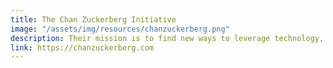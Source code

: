 ```yaml
---
title: The Chan Zuckerberg Initiative
image: "/assets/img/resources/chanzuckerberg.png"
description: Their mission is to find new ways to leverage technology, community-driven solutions, and collaboration to accelerate progress in Science, Education, and within their Justice & Opportunity work.
link: https://chanzuckerberg.com
---
```

